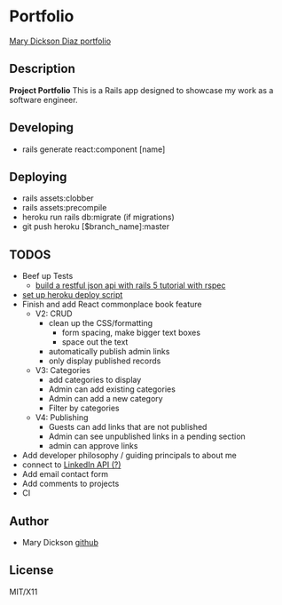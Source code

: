 # Portfolio

[Mary Dickson Diaz portfolio](http://www.marydickson.info)

## Description

**Project Portfolio** This is a Rails app designed to showcase my work as a software engineer.

## Developing

- rails generate react:component [name]

## Deploying

- rails assets:clobber
- rails assets:precompile
- heroku run rails db:migrate (if migrations)
- git push heroku [$branch_name]:master

## TODOS

- Beef up Tests
  - [build a restful json api with rails 5 tutorial with rspec](https://scotch.io/tutorials/build-a-restful-json-api-with-rails-5-part-one)
- [set up heroku deploy script](https://mentalized.net/journal/2017/04/22/run-rails-migrations-on-heroku-deploy/)
- Finish and add React commonplace book feature
  - V2: CRUD
    - clean up the CSS/formatting
      - form spacing, make bigger text boxes
      - space out the text
    - automatically publish admin links
    - only display published records
  - V3: Categories
    - add categories to display
    - Admin can add existing categories
    - Admin can add a new category
    - Filter by categories
  - V4: Publishing
    - Guests can add links that are not published
    - Admin can see unpublished links in a pending section
    - admin can approve links
- Add developer philosophy / guiding principals to about me
- connect to [LinkedIn API (?)](https://www.linkedin.com/developers/)
- Add email contact form
- Add comments to projects
- CI

## Author

- Mary Dickson [github](https://github.com/marythought)

## License

MIT/X11

